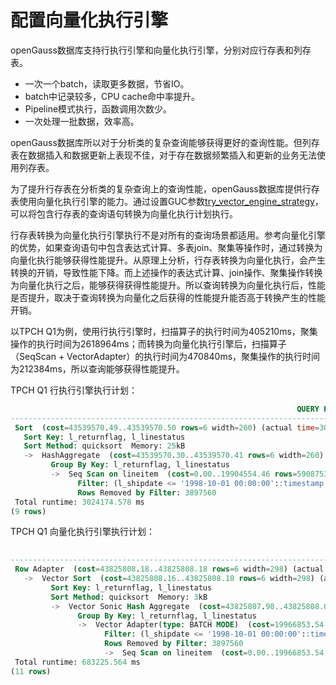 # 配置向量化执行引擎

openGauss数据库支持行执行引擎和向量化执行引擎，分别对应行存表和列存表。

- 一次一个batch，读取更多数据，节省IO。
- batch中记录较多，CPU cache命中率提升。
- Pipeline模式执行，函数调用次数少。
- 一次处理一批数据，效率高。

openGauss数据库所以对于分析类的复杂查询能够获得更好的查询性能。但列存表在数据插入和数据更新上表现不佳，对于存在数据频繁插入和更新的业务无法使用列存表。

为了提升行存表在分析类的复杂查询上的查询性能，openGauss数据库提供行存表使用向量化执行引擎的能力。通过设置GUC参数[try\_vector\_engine\_strategy](../DatabaseReference/优化器方法配置.md)，可以将包含行存表的查询语句转换为向量化执行计划执行。

行存表转换为向量化执行引擎执行不是对所有的查询场景都适用。参考向量化引擎的优势，如果查询语句中包含表达式计算、多表join、聚集等操作时，通过转换为向量化执行能够获得性能提升。从原理上分析，行存表转换为向量化执行，会产生转换的开销，导致性能下降。而上述操作的表达式计算、join操作、聚集操作转换为向量化执行之后，能够获得获得性能提升。所以查询转换为向量化执行后，性能是否提升，取决于查询转换为向量化之后获得的性能提升能否高于转换产生的性能开销。

以TPCH Q1为例，使用行执行引擎时，扫描算子的执行时间为405210ms，聚集操作的执行时间为2618964ms；而转换为向量化执行引擎后，扫描算子（SeqScan + VectorAdapter）的执行时间为470840ms，聚集操作的执行时间为212384ms，所以查询能够获得性能提升。

TPCH Q1 行执行引擎执行计划：

```sql
                                                                QUERY PLAN                                                                 
-------------------------------------------------------------------------------------------------------------------------------------------
 Sort  (cost=43539570.49..43539570.50 rows=6 width=260) (actual time=3024174.439..3024174.439 rows=4 loops=1)
   Sort Key: l_returnflag, l_linestatus
   Sort Method: quicksort  Memory: 25kB
   ->  HashAggregate  (cost=43539570.30..43539570.41 rows=6 width=260) (actual time=3024174.396..3024174.403 rows=4 loops=1)
         Group By Key: l_returnflag, l_linestatus
         ->  Seq Scan on lineitem  (cost=0.00..19904554.46 rows=590875396 width=28) (actual time=0.016..405210.038 rows=596140342 loops=1)
               Filter: (l_shipdate <= '1998-10-01 00:00:00'::timestamp without time zone)
               Rows Removed by Filter: 3897560
 Total runtime: 3024174.578 ms
(9 rows)
```

TPCH Q1 向量化执行引擎执行计划：

```sql
                                                                             QUERY PLAN                                                                             
--------------------------------------------------------------------------------------------------------------------------------------------------------------------
 Row Adapter  (cost=43825808.18..43825808.18 rows=6 width=298) (actual time=683224.925..683224.927 rows=4 loops=1)
   ->  Vector Sort  (cost=43825808.16..43825808.18 rows=6 width=298) (actual time=683224.919..683224.919 rows=4 loops=1)
         Sort Key: l_returnflag, l_linestatus
         Sort Method: quicksort  Memory: 3kB
         ->  Vector Sonic Hash Aggregate  (cost=43825807.98..43825808.08 rows=6 width=298) (actual time=683224.837..683224.837 rows=4 loops=1)
               Group By Key: l_returnflag, l_linestatus
               ->  Vector Adapter(type: BATCH MODE)  (cost=19966853.54..19966853.54 rows=596473861 width=66) (actual time=0.982..470840.274 rows=596140342 loops=1)
                     Filter: (l_shipdate <= '1998-10-01 00:00:00'::timestamp without time zone)
                     Rows Removed by Filter: 3897560
                     ->  Seq Scan on lineitem  (cost=0.00..19966853.54 rows=596473861 width=66) (actual time=0.364..199301.737 rows=600037902 loops=1)
 Total runtime: 683225.564 ms
(11 rows)
```

